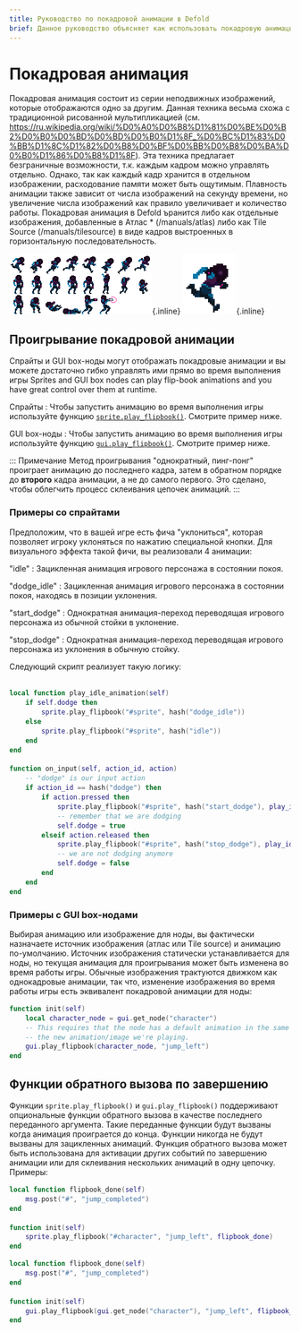 ```yaml
---
title: Руководство по покадровой анимации в Defold
brief: Данное руководство объясняет как использовать покадровую анимацию в Defold
---
```


# Покадровая анимация

Покадровая анимация состоит из серии неподвижных изображений, которые отображаются одно за другим. Данная техника весьма схожа с традиционной рисованной мультипликацией (см. https://ru.wikipedia.org/wiki/%D0%A0%D0%B8%D1%81%D0%BE%D0%B2%D0%B0%D0%BD%D0%BD%D0%B0%D1%8F_%D0%BC%D1%83%D0%BB%D1%8C%D1%82%D0%B8%D0%BF%D0%BB%D0%B8%D0%BA%D0%B0%D1%86%D0%B8%D1%8F). Эта техника предлагает безграничные возможности, т.к. каждым кадром можно управлять отдельно. Однако, так как каждый кадр хранится в отдельном изображении, расходование памяти может быть ощутимым. Плавность анимации также зависит от числа изображений на секунду времени, но увеличение числа изображений как правило увеличивает и количество работы. Покадровая анимация в Defold ъранится либо как отдельные изображения, добавленные в Атлас * (/manuals/atlas) либо как Tile Source (/manuals/tilesource) в виде кадров выстроенных в горизонтальную последовательность.

  ![Лист кадров анимации](images/animation/animsheet.png){.inline}
  ![Цикл бега](images/animation/runloop.gif){.inline}

## Проигрывание покадровой анимации

Спрайты и GUI box-ноды могут отображать покадровые анимации и вы можете достаточно гибко управлять ими прямо во время выполнения игры
Sprites and GUI box nodes can play flip-book animations and you have great control over them at runtime.

Спрайты
: Чтобы запустить анимацию во время выполнения игры используйте функцию [`sprite.play_flipbook()`](/ref/sprite/?q=play_flipbook#sprite.play_flipbook:url-id-[complete_function]-[play_properties]). Смотрите пример ниже.

GUI box-ноды
: Чтобы запустить анимацию во время выполнения игры используйте функцию [`gui.play_flipbook()`](/ref/gui/?q=play_flipbook#gui.play_flipbook:node-animation-[complete_function]-[play_properties]). Смотрите пример ниже.

::: Примечание
Метод проигрывания "однократный, пинг-понг" проиграет анимацию до последнего кадра, затем в обратном порядке до **второго** кадра анимации, а не до самого первого. Это сделано, чтобы облегчить процесс склеивания цепочек анимаций.
:::

### Примеры со спрайтами

Предположим, что в вашей игре есть фича "уклониться", которая позволяет игроку уклоняться по нажатию специальной кнопки. Для визуального эффекта такой фичи, вы реализовали 4 анимации:

"idle"
: Зацикленная анимация игрового персонажа в состоянии покоя.

"dodge_idle"
: Зацикленная анимация игрового персонажа в состоянии покоя, находясь в позиции уклонения.

"start_dodge"
: Однократная анимация-переход переводящая игрового персонажа из обычной стойки в уклонение.

"stop_dodge"
: Однократная анимация-переход переводящая игрового персонажа из уклонения в обычную стойку.

Следующий скрипт реализует такую логику:

```lua

local function play_idle_animation(self)
    if self.dodge then
        sprite.play_flipbook("#sprite", hash("dodge_idle"))
    else
        sprite.play_flipbook("#sprite", hash("idle"))
    end
end

function on_input(self, action_id, action)
    -- "dodge" is our input action
    if action_id == hash("dodge") then
        if action.pressed then
            sprite.play_flipbook("#sprite", hash("start_dodge"), play_idle_animation)
            -- remember that we are dodging
            self.dodge = true
        elseif action.released then
            sprite.play_flipbook("#sprite", hash("stop_dodge"), play_idle_animation)
            -- we are not dodging anymore
            self.dodge = false
        end
    end
end
```

### Примеры с GUI box-нодами

Выбирая анимацию или изображение для ноды, вы фактически назначаете источник изображения (атлас или Tile source) и анимацию по-умолчанию. Источник изображения статически устанавливается для ноды, но текущая анимация для проигрывания может быть изменена во время работы игры. Обычные изображения трактуются движком как однокадровые анимации, так что, изменение изображения во время работы игры есть эквивалент покадровой анимации для ноды:

```lua
function init(self)
    local character_node = gui.get_node("character")
    -- This requires that the node has a default animation in the same atlas or tile source as
    -- the new animation/image we're playing.
    gui.play_flipbook(character_node, "jump_left")
end
```


## Функции обратного вызова по завершению

Функции `sprite.play_flipbook()` и `gui.play_flipbook()` поддерживают опциональные функции обратного вызова в качестве последнего переданного аргумента. Такие переданные функции будут вызваны когда анимация проиграется до конца. Функции никогда не будут вызваны для зацикленных анимаций. Функция обратного вызова может быть использована для активации других событий по завершению анимации или для склеивания нескольких анимаций в одну цепочку. Примеры:

```lua
local function flipbook_done(self)
    msg.post("#", "jump_completed")
end

function init(self)
    sprite.play_flipbook("#character", "jump_left", flipbook_done)
end
```

```lua
local function flipbook_done(self)
    msg.post("#", "jump_completed")
end

function init(self)
    gui.play_flipbook(gui.get_node("character"), "jump_left", flipbook_done)
end
```
